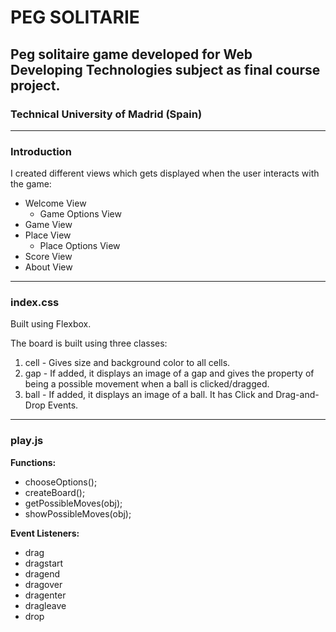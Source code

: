 # PEG SOLITARIE
## Peg solitaire game developed for Web Developing Technologies subject as final course project.
### Technical University of Madrid (Spain)
---

### Introduction
I created different views which gets displayed when the user interacts with the game:
- Welcome View
    - Game Options View
- Game View
- Place View
    - Place Options View
- Score View
- About View

---

### index.css
Built using Flexbox.

The board is built using three classes:
1. cell - Gives size and background color to all cells.
2. gap - If added, it displays an image of a gap and gives the property of being a possible movement when a ball is clicked/dragged.
3. ball - If added, it displays an image of a ball. It has Click and Drag-and-Drop Events.

---

### play.js

**Functions:**
- chooseOptions();
- createBoard();
- getPossibleMoves(obj);
- showPossibleMoves(obj);

**Event Listeners:**
- drag
- dragstart
- dragend
- dragover
- dragenter
- dragleave
- drop